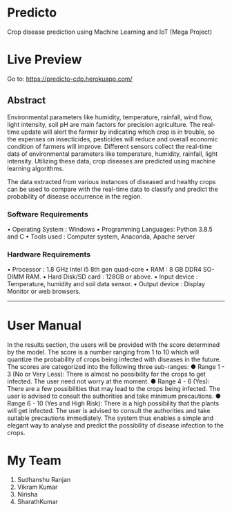 # Predicto
Crop disease prediction using Machine Learning and IoT (Mega Project)

# Live Preview
Go to: https://predicto-cdp.herokuapp.com/

## Abstract

Environmental parameters like humidity, temperature, rainfall, wind flow, light intensity,
soil pH are main factors for precision agriculture. The real-time update will alert the
farmer by indicating which crop is in trouble, so the expenses on insecticides, pesticides
will reduce and overall economic condition of farmers will improve. Different sensors
collect the real-time data of environmental parameters like temperature, humidity,
rainfall, light intensity. Utilizing these data, crop diseases are predicted using machine
learning algorithms. 

The data extracted from various instances of
diseased and healthy crops can be used to compare with the real-time data to classify and
predict the probability of disease occurrence in the region.

### Software Requirements
• Operating System : Windows
• Programming Languages: Python 3.8.5 and C
• Tools used : Computer system, Anaconda, Apache server
### Hardware Requirements
• Processor : 1.8 GHz Intel i5 8th gen quad-core
• RAM : 8 GB DDR4 SO-DIMM RAM.
• Hard Disk/SD card : 128GB or above.
• Input device : Temperature, humidity and soil data sensor.
• Output device : Display Monitor or web browsers. 


---------------------------------------------------------------------------------------


# User Manual

In the results section, the users will be provided with the score determined by the
model. The score is a number ranging from 1 to 10 which will quantize the probability of
crops being infected with diseases in the future. The scores are categorized into the
following three sub-ranges:
● Range 1 - 3 (No or Very Less): There is almost no possibility for the crops to get
infected. The user need not worry at the moment.
● Range 4 - 6 (Yes): There are a few possibilities that may lead to the crops being
infected. The user is advised to consult the authorities and take minimum
precautions.
● Range 6 - 10 (Yes and High Risk): There is a high possibility that the plants will
get infected. The user is advised to consult the authorities and take suitable
precautions immediately.
The system thus enables a simple and elegant way to analyse and predict the possibility of
disease infection to the crops.


# My Team
1. Sudhanshu Ranjan
2. Vikram Kumar
3. Nirisha
4. SharathKumar